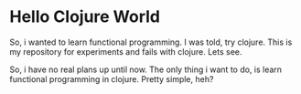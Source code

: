 Hello Clojure World
===================

So, i wanted to learn functional programming. I was told, try clojure. This
is my repository for experiments and fails with clojure. Lets see.

So, i have no real plans up until now. The only thing i want to do, is learn
functional programming in clojure. Pretty simple, heh?

